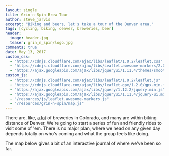 ```yaml
---
layout: single
title: Grin-n-Spin Brew Tour
author: steve_jarvis
excerpt: "Biking and beers, let's take a tour of the Denver area."
tags: [cycling, biking, denver, breweries, beer]
header:
  image: header.jpg
  teaser: grin_n_spin/logo.jpg
comments: true
date: May 13, 2017
custom_css:
  - "https://cdnjs.cloudflare.com/ajax/libs/leaflet/1.0.2/leaflet.css"
  - "https://cdnjs.cloudflare.com/ajax/libs/Leaflet.awesome-markers/2.0.2/leaflet.awesome-markers.css"
  - "https://ajax.googleapis.com/ajax/libs/jqueryui/1.11.4/themes/smoothness/jquery-ui.css"
custom_js:
  - "https://cdnjs.cloudflare.com/ajax/libs/leaflet/1.0.2/leaflet.js"
  - "https://cdnjs.cloudflare.com/ajax/libs/leaflet-gpx/1.2.0/gpx.min.js"
  - "https://ajax.googleapis.com/ajax/libs/jquery/1.12.2/jquery.min.js"
  - "https://ajax.googleapis.com/ajax/libs/jqueryui/1.11.4/jquery-ui.min.js"
  - "/resources/js/leaflet.awesome-markers.js"
  - "/resources/grin-n-spin/map.js"
---
```


There are, like, [a lot](https://www.coloradobrewerylist.com/brewery/)
of breweries in Colorado, and many are within biking distance of
Denver. We're going to start a series of fun and friendly rides to
visit some of 'em. There is no major plan, where we head on any given
day depends totally on who's coming and what the group feels like
doing.

The map below gives a bit of an interactive journal of where we've been so far.

<div id="total_mileage"></div>
<br>

<div style="position: relative">
  <div id="map" style="width: 100%; height: 500px"></div>
</div>
